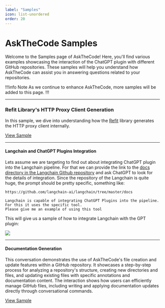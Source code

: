 ```yaml
---
label: "Samples"
icon: list-unordered
order: 20
---
```


# AskTheCode Samples

Welcome to the Samples page of AskTheCode! Here, you'll find various examples showcasing the interaction of the ChatGPT plugin with different GitHub repositories. These samples will help you understand how AskTheCode can assist you in answering questions related to your repositories.

!!!info Note
As we continue to enhance AskTheCode, more samples will be added to this page.
!!!

---

### Refit Library's HTTP Proxy Client Generation

In this sample, we dive into understanding how the [Refit](https://github.com/reactiveui/refit/) library generates the HTTP proxy client internally. 

[View Sample](https://chat.openai.com/share/9cb9ff0a-078f-4011-9c15-d4d21f6e5c0e)

---

#### Langchain and ChatGPT Plugins Integration

Lets assume we are targeting to find out about integrating ChatGPT plugin into the Langchain pipeline. For that we can provide the link to the [docs directory in the Langchain Github repository](https://github.com/langchain-ai/langchain/tree/master/docs) and ask ChatGPT to look for the details of integration. Since the repository of the Langchain is quite huge, the prompt should be pretty specific, something like:

```Prompt
https://github.com/langchain-ai/langchain/tree/master/docs

Langchain is capable of integrating ChatGPT Plugins into the pipeline. For this it uses the specific tool.
Please give me an example of using this tool
```

This will give us a sample of how to integrate Langchain with the GPT plugin:

![](/resources/usage/search/langchain-sample-no-search.png)

---

#### Documentation Generation

This conversation demonstrates the use of AskTheCode's file creation and update features within a GitHub repository. It showcases a step-by-step process for analyzing a repository's structure, creating new directories and files, and updating existing files with specific annotations and documentation content. The interaction shows how users can efficiently manage GitHub files, including writing and applying documentation updates directly through conversational commands.

[View Sample](https://chat.openai.com/share/8f02d663-4d3d-4ac4-8319-2316974e1e1b)